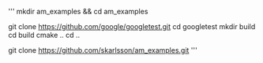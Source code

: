 '''
mkdir am_examples && cd am_examples

git clone https://github.com/google/googletest.git
cd googletest
mkdir build
cd build
cmake ..
cd ..

git clone https://github.com/skarlsson/am_examples.git
'''


